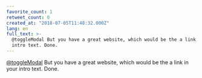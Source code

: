 ```yaml
---
favorite_count: 1
retweet_count: 0
created_at: "2018-07-05T11:48:32.000Z"
lang: en
full_text: >-
  @toggleModal But you have a great website, which would be the a link in your
  intro text. Done.
---
```


[@toggleModal](https://twitter.com/toggleModal) But you have a great website,
which would be the a link in your intro text. Done.
